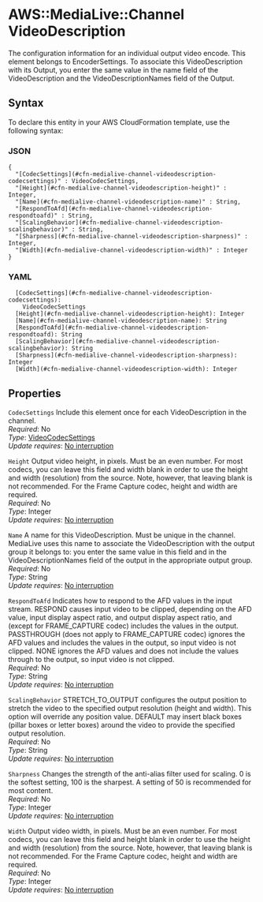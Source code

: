 # AWS::MediaLive::Channel VideoDescription<a name="aws-properties-medialive-channel-videodescription"></a>

The configuration information for an individual output video encode\. This element belongs to EncoderSettings\. To associate this VideoDescription with its Output, you enter the same value in the name field of the VideoDescription and the VideoDescriptionNames field of the Output\.

## Syntax<a name="aws-properties-medialive-channel-videodescription-syntax"></a>

To declare this entity in your AWS CloudFormation template, use the following syntax:

### JSON<a name="aws-properties-medialive-channel-videodescription-syntax.json"></a>

```
{
  "[CodecSettings](#cfn-medialive-channel-videodescription-codecsettings)" : VideoCodecSettings,
  "[Height](#cfn-medialive-channel-videodescription-height)" : Integer,
  "[Name](#cfn-medialive-channel-videodescription-name)" : String,
  "[RespondToAfd](#cfn-medialive-channel-videodescription-respondtoafd)" : String,
  "[ScalingBehavior](#cfn-medialive-channel-videodescription-scalingbehavior)" : String,
  "[Sharpness](#cfn-medialive-channel-videodescription-sharpness)" : Integer,
  "[Width](#cfn-medialive-channel-videodescription-width)" : Integer
}
```

### YAML<a name="aws-properties-medialive-channel-videodescription-syntax.yaml"></a>

```
  [CodecSettings](#cfn-medialive-channel-videodescription-codecsettings): 
    VideoCodecSettings
  [Height](#cfn-medialive-channel-videodescription-height): Integer
  [Name](#cfn-medialive-channel-videodescription-name): String
  [RespondToAfd](#cfn-medialive-channel-videodescription-respondtoafd): String
  [ScalingBehavior](#cfn-medialive-channel-videodescription-scalingbehavior): String
  [Sharpness](#cfn-medialive-channel-videodescription-sharpness): Integer
  [Width](#cfn-medialive-channel-videodescription-width): Integer
```

## Properties<a name="aws-properties-medialive-channel-videodescription-properties"></a>

`CodecSettings`  <a name="cfn-medialive-channel-videodescription-codecsettings"></a>
Include this element once for each VideoDescription in the channel\.  
*Required*: No  
*Type*: [VideoCodecSettings](aws-properties-medialive-channel-videocodecsettings.md)  
*Update requires*: [No interruption](https://docs.aws.amazon.com/AWSCloudFormation/latest/UserGuide/using-cfn-updating-stacks-update-behaviors.html#update-no-interrupt)

`Height`  <a name="cfn-medialive-channel-videodescription-height"></a>
Output video height, in pixels\. Must be an even number\. For most codecs, you can leave this field and width blank in order to use the height and width \(resolution\) from the source\. Note, however, that leaving blank is not recommended\. For the Frame Capture codec, height and width are required\.  
*Required*: No  
*Type*: Integer  
*Update requires*: [No interruption](https://docs.aws.amazon.com/AWSCloudFormation/latest/UserGuide/using-cfn-updating-stacks-update-behaviors.html#update-no-interrupt)

`Name`  <a name="cfn-medialive-channel-videodescription-name"></a>
A name for this VideoDescription\. Must be unique in the channel\. MediaLive uses this name to associate the VideoDescription with the output group it belongs to: you enter the same value in this field and in the VideoDescriptionNames field of the output in the appropriate output group\.  
*Required*: No  
*Type*: String  
*Update requires*: [No interruption](https://docs.aws.amazon.com/AWSCloudFormation/latest/UserGuide/using-cfn-updating-stacks-update-behaviors.html#update-no-interrupt)

`RespondToAfd`  <a name="cfn-medialive-channel-videodescription-respondtoafd"></a>
Indicates how to respond to the AFD values in the input stream\. RESPOND causes input video to be clipped, depending on the AFD value, input display aspect ratio, and output display aspect ratio, and \(except for FRAME\_CAPTURE codec\) includes the values in the output\. PASSTHROUGH \(does not apply to FRAME\_CAPTURE codec\) ignores the AFD values and includes the values in the output, so input video is not clipped\. NONE ignores the AFD values and does not include the values through to the output, so input video is not clipped\.  
*Required*: No  
*Type*: String  
*Update requires*: [No interruption](https://docs.aws.amazon.com/AWSCloudFormation/latest/UserGuide/using-cfn-updating-stacks-update-behaviors.html#update-no-interrupt)

`ScalingBehavior`  <a name="cfn-medialive-channel-videodescription-scalingbehavior"></a>
STRETCH\_TO\_OUTPUT configures the output position to stretch the video to the specified output resolution \(height and width\)\. This option will override any position value\. DEFAULT may insert black boxes \(pillar boxes or letter boxes\) around the video to provide the specified output resolution\.  
*Required*: No  
*Type*: String  
*Update requires*: [No interruption](https://docs.aws.amazon.com/AWSCloudFormation/latest/UserGuide/using-cfn-updating-stacks-update-behaviors.html#update-no-interrupt)

`Sharpness`  <a name="cfn-medialive-channel-videodescription-sharpness"></a>
Changes the strength of the anti\-alias filter used for scaling\. 0 is the softest setting, 100 is the sharpest\. A setting of 50 is recommended for most content\.  
*Required*: No  
*Type*: Integer  
*Update requires*: [No interruption](https://docs.aws.amazon.com/AWSCloudFormation/latest/UserGuide/using-cfn-updating-stacks-update-behaviors.html#update-no-interrupt)

`Width`  <a name="cfn-medialive-channel-videodescription-width"></a>
Output video width, in pixels\. Must be an even number\. For most codecs, you can leave this field and height blank in order to use the height and width \(resolution\) from the source\. Note, however, that leaving blank is not recommended\. For the Frame Capture codec, height and width are required\.  
*Required*: No  
*Type*: Integer  
*Update requires*: [No interruption](https://docs.aws.amazon.com/AWSCloudFormation/latest/UserGuide/using-cfn-updating-stacks-update-behaviors.html#update-no-interrupt)